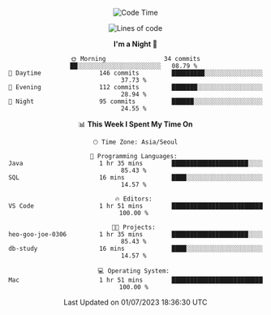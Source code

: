 <div align=center>
 
<!--START_SECTION:waka-->
![Code Time](http://img.shields.io/badge/Code%20Time-74%20hrs%2016%20mins-blue)

![Lines of code](https://img.shields.io/badge/From%20Hello%20World%20I%27ve%20Written-2.9%20million%20lines%20of%20code-blue)

**I'm a Night 🦉** 

```text
🌞 Morning                34 commits          ██░░░░░░░░░░░░░░░░░░░░░░░   08.79 % 
🌆 Daytime                146 commits         █████████░░░░░░░░░░░░░░░░   37.73 % 
🌃 Evening                112 commits         ███████░░░░░░░░░░░░░░░░░░   28.94 % 
🌙 Night                  95 commits          ██████░░░░░░░░░░░░░░░░░░░   24.55 % 
```


📊 **This Week I Spent My Time On** 

```text
🕑︎ Time Zone: Asia/Seoul

💬 Programming Languages: 
Java                     1 hr 35 mins        █████████████████████░░░░   85.43 % 
SQL                      16 mins             ████░░░░░░░░░░░░░░░░░░░░░   14.57 % 

🔥 Editors: 
VS Code                  1 hr 51 mins        █████████████████████████   100.00 % 

🐱‍💻 Projects: 
heo-goo-joe-0306         1 hr 35 mins        █████████████████████░░░░   85.43 % 
db-study                 16 mins             ████░░░░░░░░░░░░░░░░░░░░░   14.57 % 

💻 Operating System: 
Mac                      1 hr 51 mins        █████████████████████████   100.00 % 
```


 Last Updated on 01/07/2023 18:36:30 UTC
<!--END_SECTION:waka-->
 </div>
